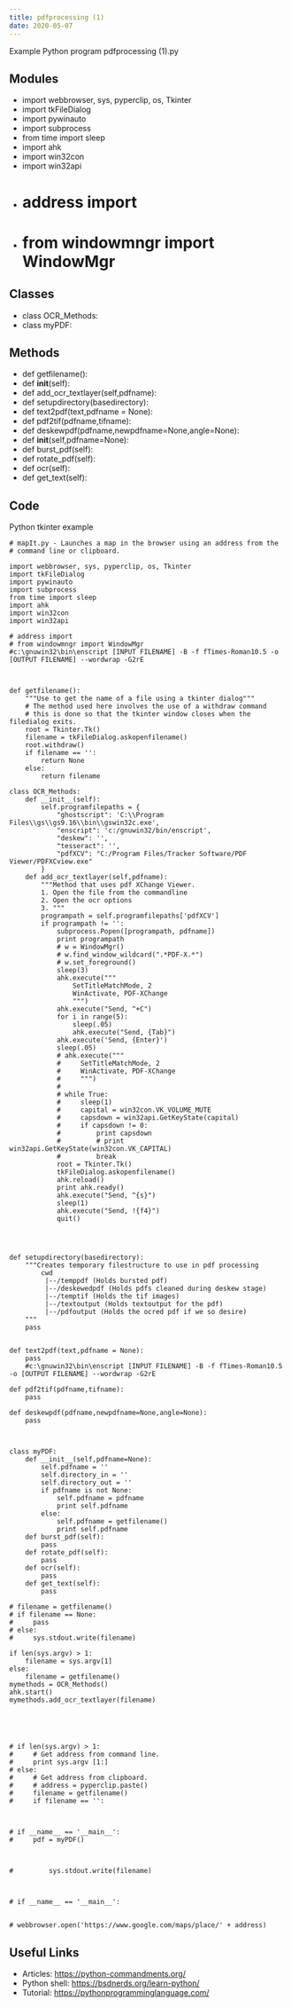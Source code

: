 ```yaml
---
title: pdfprocessing (1)
date: 2020-05-07
---
```

Example Python program pdfprocessing (1).py

## Modules

* import webbrowser, sys, pyperclip, os, Tkinter
* import tkFileDialog
* import pywinauto
* import subprocess
* from time import sleep
* import ahk
* import win32con
* import win32api
* # address import
* # from windowmngr import WindowMgr

## Classes

* class OCR_Methods:
* class myPDF:

## Methods

* def getfilename():
* def __init__(self):
* def add_ocr_textlayer(self,pdfname):
* def setupdirectory(basedirectory):
* def text2pdf(text,pdfname = None):
* def pdf2tif(pdfname,tifname):
* def deskewpdf(pdfname,newpdfname=None,angle=None):
* def __init__(self,pdfname=None):
* def burst_pdf(self):
* def rotate_pdf(self):
* def ocr(self):
* def get_text(self):

## Code

Python tkinter example

    # mapIt.py - Launches a map in the browser using an address from the
    # command line or clipboard.
    
    import webbrowser, sys, pyperclip, os, Tkinter
    import tkFileDialog
    import pywinauto
    import subprocess
    from time import sleep
    import ahk
    import win32con
    import win32api
    
    # address import
    # from windowmngr import WindowMgr
    #c:\gnuwin32\bin\enscript [INPUT FILENAME] -B -f fTimes-Roman10.5 -o [OUTPUT FILENAME] --wordwrap -G2rE
    
    
    
    def getfilename():
        """Use to get the name of a file using a tkinter dialog"""
        # The method used here involves the use of a withdraw command
        # this is done so that the tkinter window closes when the filedialog exits.
        root = Tkinter.Tk()
        filename = tkFileDialog.askopenfilename()
        root.withdraw()
        if filename == '':
            return None
        else:
            return filename
    
    class OCR_Methods:
        def __init__(self):
            self.programfilepaths = {
                "ghostscript": 'C:\\Program Files\\gs\\gs9.16\\bin\\gswin32c.exe',
                "enscript": 'c:/gnuwin32/bin/enscript',
                "deskew": '',
                "tesseract": '',
                "pdfXCV": "C:/Program Files/Tracker Software/PDF Viewer/PDFXCview.exe"
            }
        def add_ocr_textlayer(self,pdfname):
            """Method that uses pdf XChange Viewer.
            1. Open the file from the commandline
            2. Open the ocr options
            3. """
            programpath = self.programfilepaths['pdfXCV']
            if programpath != '':
                subprocess.Popen([programpath, pdfname])
                print programpath
                # w = WindowMgr()
                # w.find_window_wildcard(".*PDF-X.*")
                # w.set_foreground()
                sleep(3)
                ahk.execute("""
                    SetTitleMatchMode, 2
                    WinActivate, PDF-XChange
                    """)
                ahk.execute("Send, ^+C")
                for i in range(5):
                    sleep(.05)
                    ahk.execute("Send, {Tab}")
                ahk.execute('Send, {Enter}')
                sleep(.05)
                # ahk.execute("""
                #     SetTitleMatchMode, 2
                #     WinActivate, PDF-XChange
                #     """)
                #
                # while True:
                #     sleep(1)
                #     capital = win32con.VK_VOLUME_MUTE
                #     capsdown = win32api.GetKeyState(capital)
                #     if capsdown != 0:
                #         print capsdown
                #         # print win32api.GetKeyState(win32con.VK_CAPITAL)
                #         break
                root = Tkinter.Tk()
                tkFileDialog.askopenfilename()
                ahk.reload()
                print ahk.ready()
                ahk.execute("Send, ^{s}")
                sleep(1)
                ahk.execute("Send, !{f4}")
                quit()
    
    
    
    
    def setupdirectory(basedirectory):
        """Creates temporary filestructure to use in pdf processing
            cwd
             |--/temppdf (Holds bursted pdf)
             |--/deskewedpdf (Holds pdfs cleaned during deskew stage)
             |--/temptif (Holds the tif images)
             |--/textoutput (Holds textoutput for the pdf)
             |--/pdfoutput (Holds the ocred pdf if we so desire)
        """
        pass
    
    
    def text2pdf(text,pdfname = None):
        pass
        #c:\gnuwin32\bin\enscript [INPUT FILENAME] -B -f fTimes-Roman10.5 -o [OUTPUT FILENAME] --wordwrap -G2rE
    
    def pdf2tif(pdfname,tifname):
        pass
    
    def deskewpdf(pdfname,newpdfname=None,angle=None):
        pass
    
    
    
    class myPDF:
        def __init__(self,pdfname=None):
            self.pdfname = ''
            self.directory_in = ''
            self.directory_out = ''
            if pdfname is not None:
                self.pdfname = pdfname
                print self.pdfname
            else:
                self.pdfname = getfilename()
                print self.pdfname
        def burst_pdf(self):
            pass
        def rotate_pdf(self):
            pass
        def ocr(self):
            pass
        def get_text(self):
            pass
    
    # filename = getfilename()
    # if filename == None:
    #     pass
    # else:
    #     sys.stdout.write(filename)
    
    if len(sys.argv) > 1:
        filename = sys.argv[1]
    else:
        filename = getfilename()
    mymethods = OCR_Methods()
    ahk.start()
    mymethods.add_ocr_textlayer(filename)
    
    
    
    
    
    # if len(sys.argv) > 1:
    #     # Get address from command line.
    #     print sys.argv [1:]
    # else:
    #     # Get address from clipboard.
    #     # address = pyperclip.paste()
    #     filename = getfilename()
    #     if filename == '':
    
    
    
    # if __name__ == '__main__':
    #     pdf = myPDF()
    
    
    
    #         sys.stdout.write(filename)
    
    
    
    # if __name__ == '__main__':
    
    
    # webbrowser.open('https://www.google.com/maps/place/' + address)
    

## Useful Links

- Articles: https://python-commandments.org/
- Python shell: https://bsdnerds.org/learn-python/
- Tutorial: https://pythonprogramminglanguage.com/
